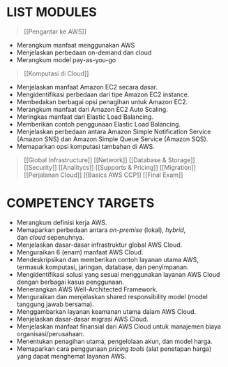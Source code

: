 # LIST MODULES

>[[Pengantar ke AWS]]
- Merangkum manfaat menggunakan AWS
- Menjelaskan perbedaan on-demand dan cloud
- Merangkum model pay-as-you-go

>[[Komputasi di Cloud]]
- Menjelaskan manfaat Amazon EC2 secara dasar.
- Mengidentifikasi perbedaan dari tipe Amazon EC2 instance.
- Membedakan berbagai opsi penagihan untuk Amazon EC2.
- Merangkum manfaat dari Amazon EC2 Auto Scaling.
- Meringkas manfaat dari Elastic Load Balancing.
- Memberikan contoh penggunaan Elastic Load Balancing.
- Menjelaskan perbedaan antara Amazon Simple Notification Service (Amazon SNS) dan Amazon Simple Queue Service (Amazon SQS).
- Memaparkan opsi komputasi tambahan di AWS.

>[[Global Infrastructure]]
>[[Network]]
>[[Database & Storage]]
>[[Security]]
>[[Analitycs]]
>[[Supports & Pricing]]
>[[Migration]]
>[[Perjalanan Cloud]]
>[[Basics AWS CCP]]
>[[Final Exam]]

# COMPETENCY TARGETS

- Merangkum definisi kerja AWS.
- Memaparkan perbedaan antara _on-premise_ (lokal), _hybrid_, dan _cloud_ sepenuhnya.
- Menjelaskan dasar-dasar infrastruktur global AWS Cloud.
- Menguraikan 6 (enam) manfaat AWS Cloud.
- Mendeskripsikan dan memberikan contoh layanan utama AWS, termasuk komputasi, jaringan, database, dan penyimpanan.
- Mengidentifikasi solusi yang sesuai menggunakan layanan AWS Cloud dengan berbagai kasus penggunaan.
- Menerangkan AWS Well-Architected Framework.
- Menguraikan dan menjelaskan shared responsibility model (model tanggung jawab bersama).
- Menggambarkan layanan keamanan utama dalam AWS Cloud.
- Menjelaskan dasar-dasar migrasi AWS Cloud.
- Menjelaskan manfaat finansial dari AWS Cloud untuk manajemen biaya organisasi/perusahaan.
- Menentukan penagihan utama, pengelolaan akun, dan model harga.
- Memaparkan cara penggunaan _pricing tools_ (alat penetapan harga) yang dapat menghemat layanan AWS.